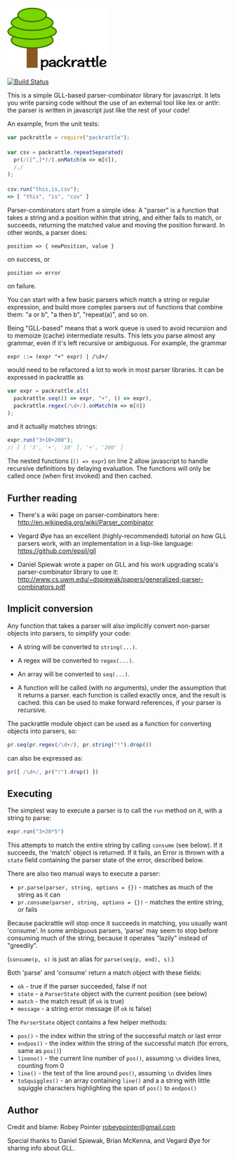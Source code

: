![packrattle](docs/packrattle-small.png)

[![Build Status](https://travis-ci.org/robey/packrattle.png?branch=master)](https://travis-ci.org/robey/packrattle)

This is a simple GLL-based parser-combinator library for javascript. It lets you write parsing code without the use of an external tool like lex or antlr: the parser is written in javascript just like the rest of your code!

An example, from the unit tests:

```javascript
var packrattle = require("packrattle");

var csv = packrattle.repeatSeparated(
  pr(/([^,]*)/).onMatch(m => m[0]),
  /,/
);

csv.run("this,is,csv");
=> [ "this", "is", "csv" ]
```

Parser-combinators start from a simple idea: A "parser" is a function that takes a string and a position within that string, and either fails to match, or succeeds, returning the matched value and moving the position forward. In other words, a parser does:

    position => { newPosition, value }

on success, or

    position => error

on failure.

You can start with a few basic parsers which match a string or regular expression, and build more complex parsers out of functions that combine them: "a or b", "a then b", "repeat(a)", and so on.

Being "GLL-based" means that a work queue is used to avoid recursion and to memoize (cache) intermediate results. This lets you parse almost any grammar, even if it's left recursive or ambiguous. For example, the grammar

    expr ::= (expr "+" expr) | /\d+/

would need to be refactored a lot to work in most parser libraries. It can be expressed in packrattle as

```javascript
var expr = packrattle.alt(
  packrattle.seq(() => expr, "+", () => expr),
  packrattle.regex(/\d+/).onMatch(m => m[0])
);
```

and it actually matches strings:

```javascript
expr.run("3+10+200");
// [ [ '3', '+', '10' ], '+', '200' ]
```

The nested functions (`() => expr`) on line 2 allow javascript to handle recursive definitions by delaying evaluation. The functions will only be called once (when first invoked) and then cached.


Further reading
---------------

- There's a wiki page on parser-combinators here: http://en.wikipedia.org/wiki/Parser_combinator

- Vegard Øye has an excellent (highly-recommended) tutorial on how GLL parsers work, with an implementation in a lisp-like language: https://github.com/epsil/gll

- Daniel Spiewak wrote a paper on GLL and his work upgrading scala's parser-combinator library to use it: http://www.cs.uwm.edu/~dspiewak/papers/generalized-parser-combinators.pdf
















Implicit conversion
-------------------

Any function that takes a parser will also implicitly convert non-parser objects into parsers, to simplify your code:

- A string will be converted to `string(...)`.

- A regex will be converted to `regex(...)`.

- An array will be converted to `seq(...)`.

- A function will be called (with no arguments), under the assumption that it returns a parser. each function is called exactly once, and the result is cached. this can be used to make forward references, if your parser is recursive.

The packrattle module object can be used as a function for converting objects into parsers, so:

```javascript
pr.seq(pr.regex(/\d+/), pr.string("!").drop())
```

can also be expressed as:

```javascript
pr([ /\d+/, pr("!").drop() ])
```


Executing
---------

The simplest way to execute a parser is to call the `run` method on it, with a string to parse:

```javascript
expr.run("3+20*5")
```

This attempts to match the entire string by calling `consume` (see below). If it succeeds, the 'match' object is returned. If it fails, an Error is thrown with a `state` field containing the parser state of the error, described below.

There are also two manual ways to execute a parser:

- `pr.parse(parser, string, options = {})` - matches as much of the string as it can
- `pr.consume(parser, string, options = {})` - matches the entire string, or fails

Because packrattle will stop once it succeeds in matching, you usually want 'consume'. In some ambiguous parsers, 'parse' may seem to stop before consuming much of the string, because it operates "lazily" instead of "greedily".

(`consume(p, s)` is just an alias for `parse(seq(p, end), s)`.)

Both 'parse' and 'consume' return a match object with these fields:

- `ok` - true if the parser succeeded, false if not
- `state` - a `ParserState` object with the current position (see below)
- `match` - the match result (if `ok` is true)
- `message` - a string error message (if `ok` is false)

The `ParserState` object contains a few helper methods:

- `pos()` - the index within the string of the successful match or last error
- `endpos()` - the index within the string of the successful match (for errors, same as `pos()`)
- `lineno()` - the current line number of `pos()`, assuming `\n` divides lines, counting from 0
- `line()` - the text of the line around `pos()`, assuming `\n` divides lines
- `toSquiggles()` - an array containing `line()` and a a string with little squiggle characters highlighting the span of `pos()` to `endpos()`




Author
------

Credit and blame: Robey Pointer <robeypointer@gmail.com>

Special thanks to Daniel Spiewak, Brian McKenna, and Vegard Øye for sharing info about GLL.

